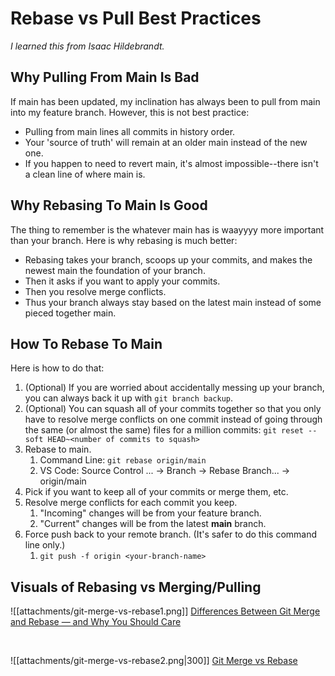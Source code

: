 # Rebase vs Pull Best Practices

_I learned this from Isaac Hildebrandt._

## Why Pulling From Main Is Bad

If main has been updated, my inclination has always been to pull from main into my feature branch. However, this is not best practice:
- Pulling from main lines all commits in history order.
- Your 'source of truth' will remain at an older main instead of the new one.
- If you happen to need to revert main, it's almost impossible--there isn't a clean line of where main is.

## Why Rebasing To Main Is Good
The thing to remember is the whatever main has is waayyyy more important than your branch.
Here is why rebasing is much better:
- Rebasing takes your branch, scoops up your commits, and makes the newest main the foundation of your branch.
- Then it asks if you want to apply your commits.
- Then you resolve merge conflicts.
- Thus your branch always stay based on the latest main instead of some pieced together main.

## How To Rebase To Main
Here is how to do that:
1. (Optional) If you are worried about accidentally messing up your branch, you can always back it up with `git branch backup`.
2. (Optional) You can squash all of your commits together so that you only have to resolve merge conflicts on one commit instead of going through the same (or almost the same) files for a million commits: `git reset --soft HEAD~<number of commits to squash>`
3. Rebase to main.
	1. Command Line: `git rebase origin/main` 
	2. VS Code: Source Control ... &rarr; Branch &rarr; Rebase Branch... &rarr; origin/main
4. Pick if you want to keep all of your commits or merge them, etc.
5. Resolve merge conflicts for each commit you keep.
	1. "Incoming" changes will be from your feature branch.
	2. "Current" changes will be from the latest **main** branch.
6. Force push back to your remote branch. (It's safer to do this command line only.)
	1. `git push -f origin <your-branch-name>` 

## Visuals of Rebasing vs Merging/Pulling

![[attachments/git-merge-vs-rebase1.png]]
[Differences Between Git Merge and Rebase — and Why You Should Care](https://blog.git-init.com/differences-between-git-merge-and-rebase-and-why-you-should-care/)

<br/>

![[attachments/git-merge-vs-rebase2.png|300]]
[Git Merge vs Rebase](https://www.softwaremeadows.com/posts/graphic_-_git_merge_vs_rebase/)